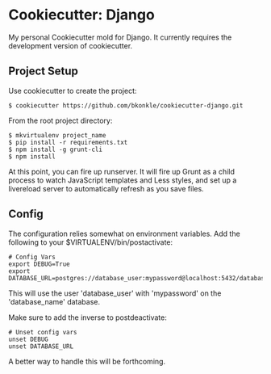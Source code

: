 Cookiecutter: Django
====================

My personal Cookiecutter mold for Django. It currently requires the development
version of cookiecutter.

Project Setup
-------------

Use cookiecutter to create the project:

    $ cookiecutter https://github.com/bkonkle/cookiecutter-django.git

From the root project directory:

    $ mkvirtualenv project_name
    $ pip install -r requirements.txt
    $ npm install -g grunt-cli
    $ npm install

At this point, you can fire up runserver. It will fire up Grunt as a child
process to watch JavaScript templates and Less styles, and set up a livereload
server to automatically refresh as you save files.

Config
------

The configuration relies somewhat on environment variables. Add the following
to your $VIRTUALENV/bin/postactivate:

    # Config Vars
    export DEBUG=True
    export DATABASE_URL=postgres://database_user:mypassword@localhost:5432/database_name

This will use the user 'database_user' with 'mypassword' on the 'database_name' database.

Make sure to add the inverse to postdeactivate:

    # Unset config vars
    unset DEBUG
    unset DATABASE_URL

A better way to handle this will be forthcoming.
